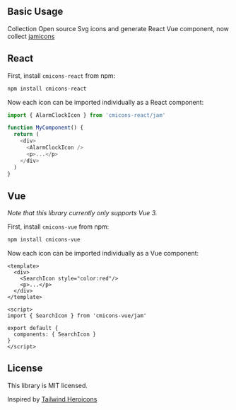 ## Basic Usage

Collection Open source Svg icons and generate React Vue component,
now collect [jamicons](https://github.com/michaelampr/jam)


## React

First, install `cmicons-react` from npm:

```sh
npm install cmicons-react
```

Now each icon can be imported individually as a React component:

```js
import { AlarmClockIcon } from 'cmicons-react/jam'

function MyComponent() {
  return (
    <div>
      <AlarmClockIcon />
      <p>...</p>
    </div>
  )
}
```

## Vue

*Note that this library currently only supports Vue 3.*

First, install `cmicons-vue` from npm:

```sh
npm install cmicons-vue
```

Now each icon can be imported individually as a Vue component:

```vue
<template>
  <div>
    <SearchIcon style="color:red"/>
    <p>...</p>
  </div>
</template>

<script>
import { SearchIcon } from 'cmicons-vue/jam'

export default {
  components: { SearchIcon }
}
</script>
```

## License

This library is MIT licensed.

Inspired by [Tailwind Heroicons](https://github.com/tailwindlabs/heroicons)